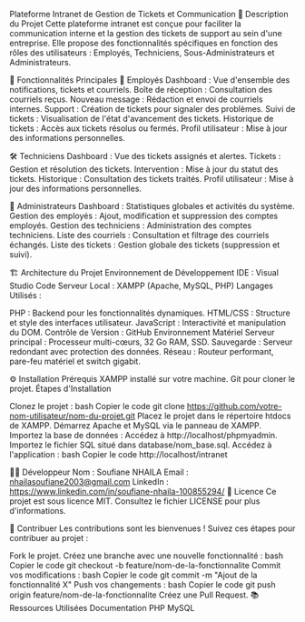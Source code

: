 Plateforme Intranet de Gestion de Tickets et Communication
📄 Description du Projet
Cette plateforme intranet est conçue pour faciliter la communication interne et la gestion des tickets de support au sein d'une entreprise. Elle propose des fonctionnalités spécifiques en fonction des rôles des utilisateurs : Employés, Techniciens, Sous-Administrateurs et Administrateurs.

🚀 Fonctionnalités Principales
👥 Employés
Dashboard : Vue d'ensemble des notifications, tickets et courriels.
Boîte de réception : Consultation des courriels reçus.
Nouveau message : Rédaction et envoi de courriels internes.
Support : Création de tickets pour signaler des problèmes.
Suivi de tickets : Visualisation de l'état d'avancement des tickets.
Historique de tickets : Accès aux tickets résolus ou fermés.
Profil utilisateur : Mise à jour des informations personnelles. 

🛠️ Techniciens
Dashboard : Vue des tickets assignés et alertes.
Tickets : Gestion et résolution des tickets.
Intervention : Mise à jour du statut des tickets.
Historique : Consultation des tickets traités.
Profil utilisateur : Mise à jour des informations personnelles.

🔧 Administrateurs
Dashboard : Statistiques globales et activités du système.
Gestion des employés : Ajout, modification et suppression des comptes employés.
Gestion des techniciens : Administration des comptes techniciens.
Liste des courriels : Consultation et filtrage des courriels échangés.
Liste des tickets : Gestion globale des tickets (suppression et suivi).

🏗️ Architecture du Projet
Environnement de Développement
IDE : Visual Studio Code
Serveur Local : XAMPP (Apache, MySQL, PHP)
Langages Utilisés :

PHP : Backend pour les fonctionnalités dynamiques.
HTML/CSS : Structure et style des interfaces utilisateur.
JavaScript : Interactivité et manipulation du DOM.
Contrôle de Version : GitHub
Environnement Matériel
Serveur principal : Processeur multi-cœurs, 32 Go RAM, SSD.
Sauvegarde : Serveur redondant avec protection des données.
Réseau : Routeur performant, pare-feu matériel et switch gigabit.

⚙️ Installation
Prérequis
XAMPP installé sur votre machine.
Git pour cloner le projet.
Étapes d'Installation

Clonez le projet :
bash
Copier le code
git clone https://github.com/votre-nom-utilisateur/nom-du-projet.git
Placez le projet dans le répertoire htdocs de XAMPP.
Démarrez Apache et MySQL via le panneau de XAMPP.
Importez la base de données :
Accédez à http://localhost/phpmyadmin.
Importez le fichier SQL situé dans database/nom_base.sql.
Accédez à l'application :
bash
Copier le code
http://localhost/intranet

🧑‍💻 Développeur
Nom : Soufiane NHAILA
Email : nhailasoufiane2003@gmail.com
LinkedIn : https://www.linkedin.com/in/soufiane-nhaila-100855294/
📜 Licence
Ce projet est sous licence MIT. Consultez le fichier LICENSE pour plus d'informations.

🤝 Contribuer
Les contributions sont les bienvenues ! Suivez ces étapes pour contribuer au projet :

Fork le projet.
Créez une branche avec une nouvelle fonctionnalité :
bash
Copier le code
git checkout -b feature/nom-de-la-fonctionnalite
Commit vos modifications :
bash
Copier le code
git commit -m "Ajout de la fonctionnalité X"
Push vos changements :
bash
Copier le code
git push origin feature/nom-de-la-fonctionnalite
Créez une Pull Request.
📚 Ressources Utilisées
Documentation PHP
MySQL
